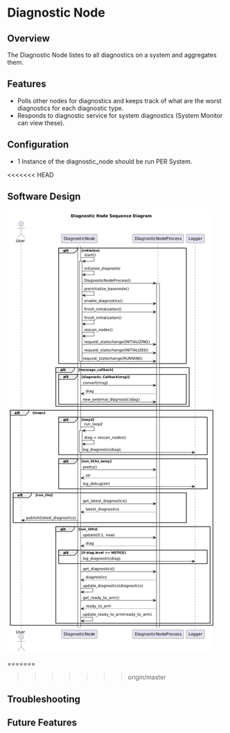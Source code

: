 # Diagnostic Node

## Overview
The Diagnostic Node listes to all diagnostics on a system and aggregates them.

## Features
* Polls other nodes for diagnostics and keeps track of what are the worst diagnostics for each diagnostic type.
* Responds to diagnostic service for system diagnostics (System Monitor can view these).

## Configuration
* 1 Instance of the diagnostic_node should be run PER System.

<<<<<<< HEAD
## Software Design
![](../../../nodes/DiagnosticNode/doc/output/DiagnosticNodeSequenceDiagram.png)

=======
>>>>>>> origin/master
## Troubleshooting

## Future Features